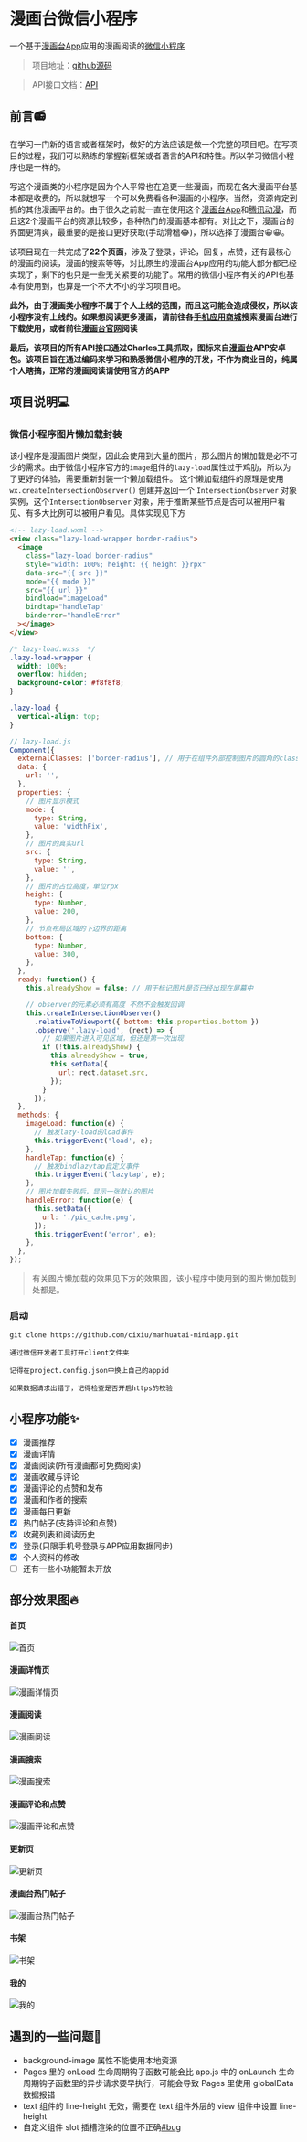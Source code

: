 # 漫画台微信小程序

一个基于[漫画台App](https://sj.qq.com/myapp/detail.htm?apkName=com.comic.manhuatai)应用的漫画阅读的[微信小程序](https://developers.weixin.qq.com/miniprogram/dev/api/)


> 项目地址：[github源码](https://github.com/cixiu/manhuatai-miniapp)

> API接口文档：[API](api.md)

## 前言📻

在学习一门新的语言或者框架时，做好的方法应该是做一个完整的项目吧。在写项目的过程，我们可以熟练的掌握新框架或者语言的API和特性。所以学习微信小程序也是一样的。

写这个漫画类的小程序是因为个人平常也在追更一些漫画，而现在各大漫画平台基本都是收费的，所以就想写一个可以免费看各种漫画的小程序。当然，资源肯定到抓的其他漫画平台的。由于很久之前就一直在使用这个[漫画台App](https://sj.qq.com/myapp/detail.htm?apkName=com.comic.manhuatai)和[腾讯动漫](https://sj.qq.com/myapp/search.htm?kw=腾讯动漫)，而且这2个漫画平台的资源比较多，各种热门的漫画基本都有。对比之下，漫画台的界面更清爽，最重要的是接口更好获取(手动滑稽😂)，所以选择了漫画台😀😀。

该项目现在一共完成了**22个页面**，涉及了登录，评论，回复，点赞，还有最核心的漫画的阅读，漫画的搜索等等，对比原生的漫画台App应用的功能大部分都已经实现了，剩下的也只是一些无关紧要的功能了。常用的微信小程序有关的API也基本有使用到，也算是一个不大不小的学习项目吧。

**此外，由于漫画类小程序不属于个人上线的范围，而且这可能会造成侵权，所以该小程序没有上线的。如果想阅读更多漫画，请前往各[手机应用商城](https://sj.qq.com/myapp/detail.htm?apkName=com.comic.manhuatai)搜索漫画台进行下载使用，或者前往[漫画台官网](http://www.manhuatai.com/)阅读**

**最后，该项目的所有API接口通过Charles工具抓取，图标来自[漫画台](http://www.manhuatai.com/)APP安卓包。该项目旨在通过编码来学习和熟悉微信小程序的开发，不作为商业目的，纯属个人瞎搞，正常的漫画阅读请使用官方的APP**


## 项目说明💻

### 微信小程序图片懒加载封装
该小程序是漫画图片类型，因此会使用到大量的图片，那么图片的懒加载是必不可少的需求。由于微信小程序官方的`image`组件的`lazy-load`属性过于鸡肋，所以为了更好的体验，需要重新封装一个懒加载组件。
这个懒加载组件的原理是使用`wx.createIntersectionObserver()` 创建并返回一个 `IntersectionObserver` 对象实例，这个`IntersectionObserver` 对象，用于推断某些节点是否可以被用户看见、有多大比例可以被用户看见。具体实现见下方

```html
<!-- lazy-load.wxml -->
<view class="lazy-load-wrapper border-radius">
  <image
    class="lazy-load border-radius"
    style="width: 100%; height: {{ height }}rpx"
    data-src="{{ src }}"
    mode="{{ mode }}"
    src="{{ url }}"
    bindload="imageLoad"
    bindtap="handleTap"
    binderror="handleError"
  ></image>
</view>
```

```css
/* lazy-load.wxss  */
.lazy-load-wrapper {
  width: 100%;
  overflow: hidden;
  background-color: #f8f8f8;
}

.lazy-load {
  vertical-align: top;
}
```

```javascript
// lazy-load.js
Component({
  externalClasses: ['border-radius'], // 用于在组件外部控制图片的圆角的class
  data: {
    url: '',
  },
  properties: {
    // 图片显示模式
    mode: {
      type: String,
      value: 'widthFix',
    },
    // 图片的真实url
    src: {
      type: String,
      value: '',
    },
    // 图片的占位高度，单位rpx
    height: {
      type: Number,
      value: 200,
    },
    // 节点布局区域的下边界的距离
    bottom: {
      type: Number,
      value: 300,
    },
  },
  ready: function() {
    this.alreadyShow = false; // 用于标记图片是否已经出现在屏幕中

    // observer的元素必须有高度 不然不会触发回调
    this.createIntersectionObserver()
      .relativeToViewport({ bottom: this.properties.bottom })
      .observe('.lazy-load', (rect) => {
        // 如果图片进入可见区域，但还是第一次出现
        if (!this.alreadyShow) {
          this.alreadyShow = true;
          this.setData({
            url: rect.dataset.src,
          });
        }
      });
  },
  methods: {
    imageLoad: function(e) {
      // 触发lazy-load的load事件
      this.triggerEvent('load', e);
    },
    handleTap: function(e) {
      // 触发bindlazytap自定义事件
      this.triggerEvent('lazytap', e);
    },
    // 图片加载失败后，显示一张默认的图片
    handleError: function(e) {
      this.setData({
        url: './pic_cache.png',
      });
      this.triggerEvent('error', e);
    },
  },
});
```
> 有关图片懒加载的效果见下方的效果图，该小程序中使用到的图片懒加载到处都是。


### 启动
```
git clone https://github.com/cixiu/manhuatai-miniapp.git

通过微信开发者工具打开client文件夹

记得在project.config.json中换上自己的appid

如果数据请求出错了，记得检查是否开启https的校验
```


## 小程序功能✨
- [x] 漫画推荐
- [x] 漫画详情
- [x] 漫画阅读(所有漫画都可免费阅读)
- [x] 漫画收藏与评论
- [x] 漫画评论的点赞和发布
- [x] 漫画和作者的搜索
- [x] 漫画每日更新
- [x] 热门帖子(支持评论和点赞)
- [x] 收藏列表和阅读历史
- [x] 登录(只限手机号登录与APP应用数据同步)
- [x] 个人资料的修改
- [ ] 还有一些小功能暂未开放

## 部分效果图🔥

#### 首页

![首页](https://blog.image.tzpcc.cn/mini/manhuatai/screenshot/home.gif)

#### 漫画详情页

![漫画详情页](https://blog.image.tzpcc.cn/mini/manhuatai/screenshot/detail.gif)

#### 漫画阅读

![漫画阅读](https://blog.image.tzpcc.cn/mini/manhuatai/screenshot/comic-read.gif)

#### 漫画搜索

![漫画搜索](https://blog.image.tzpcc.cn/mini/manhuatai/screenshot/comic-search.gif)

#### 漫画评论和点赞

![漫画评论和点赞](https://blog.image.tzpcc.cn/mini/manhuatai/screenshot/comic-comment.gif)

#### 更新页

![更新页](https://blog.image.tzpcc.cn/mini/manhuatai/screenshot/update.gif)

#### 漫画台热门帖子

![漫画台热门帖子](https://blog.image.tzpcc.cn/mini/manhuatai/screenshot/manhuatai.gif)

#### 书架

![书架](https://blog.image.tzpcc.cn/mini/manhuatai/screenshot/bookshelf.gif)

#### 我的

![我的](https://blog.image.tzpcc.cn/mini/manhuatai/screenshot/my.gif)

## 遇到的一些问题🐛

- background-image 属性不能使用本地资源
- Pages 里的 onLoad 生命周期钩子函数可能会比 app.js 中的 onLaunch 生命周期钩子函数里的异步请求要早执行，可能会导致 Pages 里使用 globalData 数据报错
- text 组件的 line-height 无效，需要在 text 组件外层的 view 组件中设置 line-height
- 自定义组件 slot 插槽渲染的位置不正确[#bug](https://developers.weixin.qq.com/community/develop/doc/000666173f0e483f4d078bf9651000?highLine=slot)
